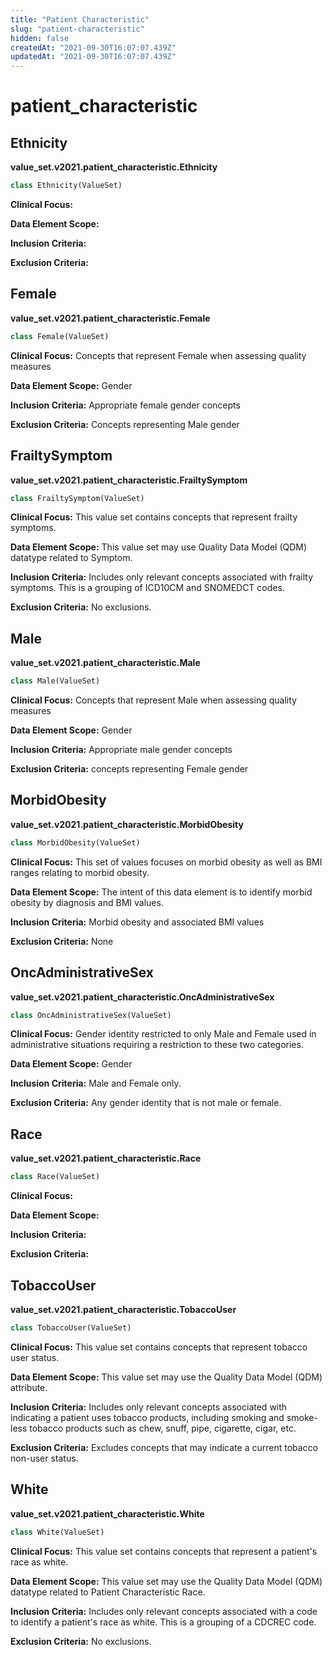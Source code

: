 ```yaml
---
title: "Patient Characteristic"
slug: "patient-characteristic"
hidden: false
createdAt: "2021-09-30T16:07:07.439Z"
updatedAt: "2021-09-30T16:07:07.439Z"
---
```

<a id="value_set.v2021.patient_characteristic"></a>

# patient\_characteristic

<a id="value_set.v2021.patient_characteristic.Ethnicity"></a>

## Ethnicity
**value_set.v2021.patient_characteristic.Ethnicity**

```python
class Ethnicity(ValueSet)
```

**Clinical Focus:**

**Data Element Scope:**

**Inclusion Criteria:**

**Exclusion Criteria:**

<a id="value_set.v2021.patient_characteristic.Female"></a>

## Female
**value_set.v2021.patient_characteristic.Female**

```python
class Female(ValueSet)
```

**Clinical Focus:** Concepts that represent Female when assessing quality measures

**Data Element Scope:** Gender

**Inclusion Criteria:** Appropriate female gender concepts

**Exclusion Criteria:** Concepts representing Male gender

<a id="value_set.v2021.patient_characteristic.FrailtySymptom"></a>

## FrailtySymptom
**value_set.v2021.patient_characteristic.FrailtySymptom**

```python
class FrailtySymptom(ValueSet)
```

**Clinical Focus:** This value set contains concepts that represent frailty symptoms.

**Data Element Scope:** This value set may use Quality Data Model (QDM) datatype related to Symptom.

**Inclusion Criteria:** Includes only relevant concepts associated with frailty symptoms. This is a grouping of ICD10CM and SNOMEDCT codes.

**Exclusion Criteria:** No exclusions.

<a id="value_set.v2021.patient_characteristic.Male"></a>

## Male
**value_set.v2021.patient_characteristic.Male**

```python
class Male(ValueSet)
```

**Clinical Focus:** Concepts that represent Male when assessing quality measures

**Data Element Scope:** Gender

**Inclusion Criteria:** Appropriate male gender concepts

**Exclusion Criteria:** concepts representing Female gender

<a id="value_set.v2021.patient_characteristic.MorbidObesity"></a>

## MorbidObesity
**value_set.v2021.patient_characteristic.MorbidObesity**

```python
class MorbidObesity(ValueSet)
```

**Clinical Focus:** This set of values focuses on morbid obesity as well as BMI ranges relating to morbid obesity.

**Data Element Scope:** The intent of this data element is to identify morbid obesity by diagnosis and BMI values.

**Inclusion Criteria:** Morbid obesity and associated BMI values

**Exclusion Criteria:** None

<a id="value_set.v2021.patient_characteristic.OncAdministrativeSex"></a>

## OncAdministrativeSex
**value_set.v2021.patient_characteristic.OncAdministrativeSex**

```python
class OncAdministrativeSex(ValueSet)
```

**Clinical Focus:** Gender identity restricted to only Male and Female used in administrative situations requiring a restriction to these two categories.

**Data Element Scope:** Gender

**Inclusion Criteria:** Male and Female only.

**Exclusion Criteria:** Any gender identity that is not male or female.

<a id="value_set.v2021.patient_characteristic.Race"></a>

## Race
**value_set.v2021.patient_characteristic.Race**

```python
class Race(ValueSet)
```

**Clinical Focus:**

**Data Element Scope:**

**Inclusion Criteria:**

**Exclusion Criteria:**

<a id="value_set.v2021.patient_characteristic.TobaccoUser"></a>

## TobaccoUser
**value_set.v2021.patient_characteristic.TobaccoUser**

```python
class TobaccoUser(ValueSet)
```

**Clinical Focus:** This value set contains concepts that represent tobacco user status.

**Data Element Scope:** This value set may use the Quality Data Model (QDM) attribute.

**Inclusion Criteria:** Includes only relevant concepts associated with indicating a patient uses tobacco products, including smoking and smoke-less tobacco products such as chew, snuff, pipe, cigarette, cigar, etc.

**Exclusion Criteria:** Excludes concepts that may indicate a current tobacco non-user status.

<a id="value_set.v2021.patient_characteristic.White"></a>

## White
**value_set.v2021.patient_characteristic.White**

```python
class White(ValueSet)
```

**Clinical Focus:** This value set contains concepts that represent a patient's race as white.

**Data Element Scope:** This value set may use the Quality Data Model (QDM) datatype related to Patient Characteristic Race.

**Inclusion Criteria:** Includes only relevant concepts associated with a code to identify a patient's race as white. This is a grouping of a CDCREC code.

**Exclusion Criteria:** No exclusions.